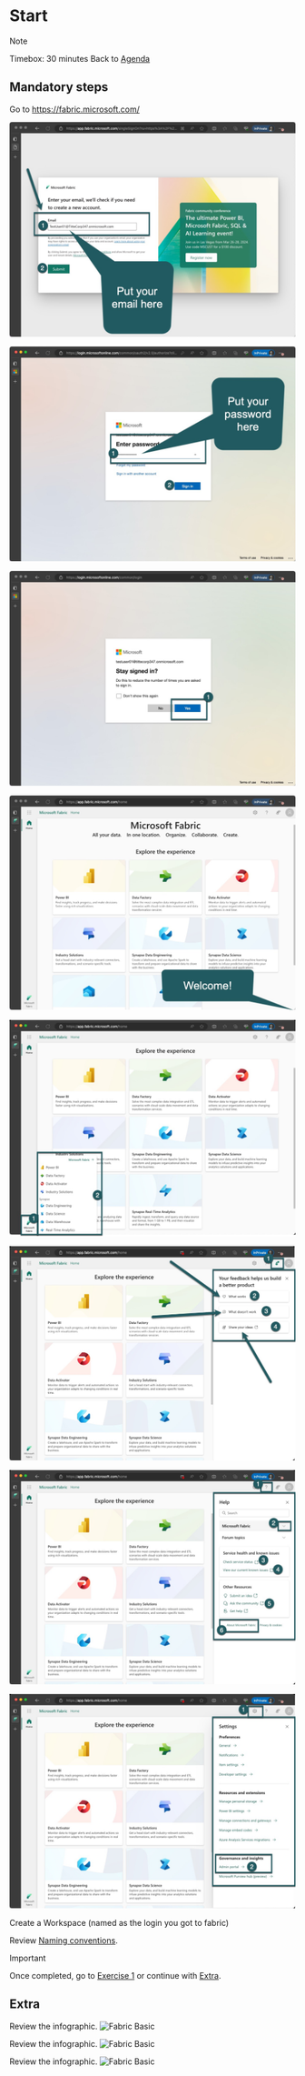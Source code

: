 # Start
> [!NOTE]
> Timebox: 30 minutes
> Back to [Agenda](./../README.md#agenda)


## Mandatory steps

Go to https://fabric.microsoft.com/

![Login](../media/start/1.jpg)

![Login](../media/start/2.jpg)

![Login](../media/start/3.jpg)

![Login](../media/start/4.jpg)

![Login](../media/start/5.jpg)

![Login](../media/start/6.jpg)

![Login](../media/start/7.jpg)

![Login](../media/start/8.jpg)

Create a Workspace (named as the login you got to fabric)


Review [Naming conventions](./../README.md#naming-conventions).

> [!IMPORTANT]
> Once completed, go to [Exercise 1](./../exercise-1/exercise-1.md) or continue with [Extra](#extra).

## Extra

Review the infographic. 
![Fabric Basic](https://microsoft.github.io/fabricnotes/images/notes/03-fabric-saas-product.png)

Review the infographic. 
![Fabric Basic](https://microsoft.github.io/fabricnotes/images/notes/02-understand-fabric-ui.png)

Review the infographic. 
![Fabric Basic](https://microsoft.github.io/fabricnotes/images/notes/08-fabric-lingo-part-1.png)


